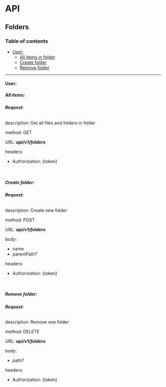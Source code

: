 # API

## Folders

### Table of contents

-   [User:](/docs/Folders.md/#user)
    -   [All items in folder](/docs/Folders.md/#all-items)
    -   [Create folder](/docs/Folders.md/#create-folder)
    -   [Remove folder](/docs/Folders.md/#remove-folder)

---

#### User:

##### All items:

###### **Request**:

description: Get all files and folders in folder

method: GET

URL: _**api/v1/folders**_

headers:

-   Authorization: {token}

<br>

##### Create folder:

###### **Request**:

description: Create new folder

method: POST

URL: _**api/v1/folders**_

body:

-   name
-   parentPath?

headers:

-   Authorization: {token}

<br>

##### Remove folder:

###### **Request**:

description: Remove one folder

method: DELETE

URL: _**api/v1/folders**_

body:

-   path?

headers:

-   Authorization: {token}

<br>
